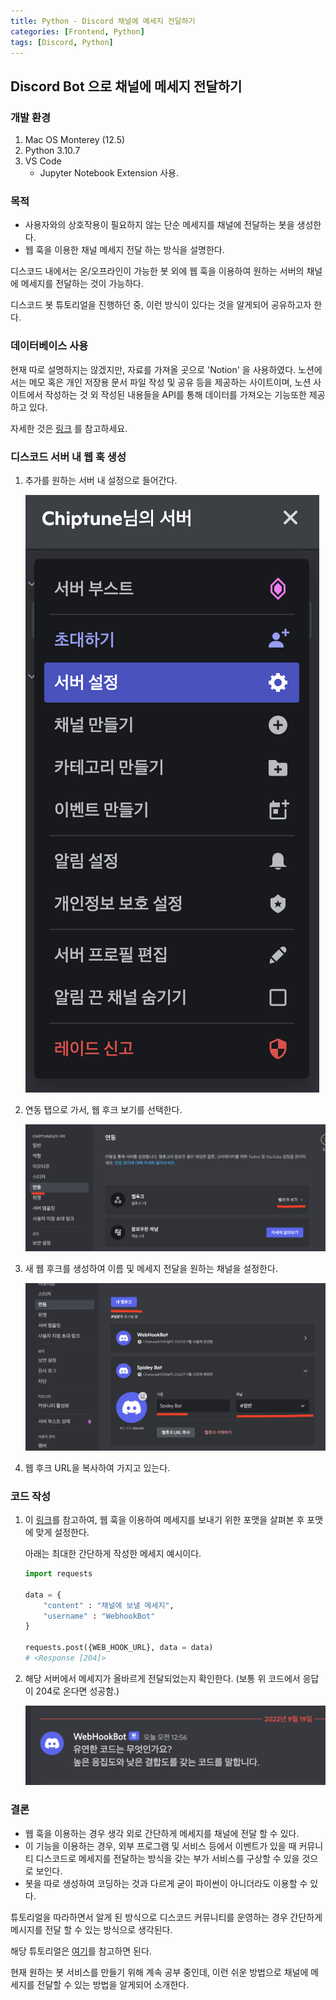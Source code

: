 ```yaml
---
title: Python - Discord 채널에 메세지 전달하기
categories: [Frontend, Python]
tags: [Discord, Python]
---
```



## Discord Bot 으로 채널에 메세지 전달하기

### 개발 환경

1. Mac OS Monterey (12.5)
2. Python 3.10.7
3. VS Code
    - Jupyter Notebook Extension 사용.

### 목적

- 사용자와의 상호작용이 필요하지 않는 단순 메세지를 채널에 전달하는 봇을 생성한다.
- 웹 훅을 이용한 채널 메세지 전달 하는 방식을 설명한다.

디스코드 내에서는 온/오프라인이 가능한 봇 외에 웹 훅을 이용하여 원하는 서버의 채널에 메세지를 전달하는 것이 가능하다.

디스코드 봇 튜토리얼을 진행하던 중, 이런 방식이 있다는 것을 알게되어 공유하고자 한다.

### 데이터베이스 사용

현재 따로 설명하지는 않겠지만, 자료를 가져올 곳으로 'Notion' 을 사용하였다. 노션에서는 메모 혹은 개인 저장용 문서 파일 작성 및 공유 등을 제공하는 사이트이며, 노션 사이트에서 작성하는 것 외 작성된 내용들을 API를 통해 데이터를 가져오는 기능또한 제공하고 있다.

자세한 것은 [링크](https://developers.notion.com/) 를 참고하세요.

### 디스코드 서버 내 웹 훅 생성

1. 추가를 원하는 서버 내 설정으로 들어간다.

    ![이미지](/assets/img/Python/discord2/%EC%8A%A4%ED%81%AC%EB%A6%B0%EC%83%B7%202022-09-19%20%EC%98%A4%EC%A0%84%201.21.36.png)

2. 연동 탭으로 가서, 웹 후크 보기를 선택한다.

    ![이미지](/assets/img/Python/discord2/%EC%8A%A4%ED%81%AC%EB%A6%B0%EC%83%B7%202022-09-19%20%EC%98%A4%EC%A0%84%201.22.13.png)

3. 새 웹 후크를 생성하여 이름 및 메세지 전달을 원하는 채널을 설정한다.

    ![이미지](/assets/img/Python/discord2/%EC%8A%A4%ED%81%AC%EB%A6%B0%EC%83%B7%202022-09-19%20%EC%98%A4%EC%A0%84%201.22.31.png)


4. 웹 후크 URL을 복사하여 가지고 있는다.

### 코드 작성

1. 이 [링크](https://discord.com/developers/docs/resources/webhook)를 참고하여, 웹 훅을 이용하여 메세지를 보내기 위한 포맷을 살펴본 후 포맷에 맞게 설정한다.

    아래는 최대한 간단하게 작성한 메세지 예시이다.

    ```python
    import requests

    data = {
        "content" : "채널에 보낼 메세지",
        "username" : "WebhookBot"
    }

    requests.post({WEB_HOOK_URL}, data = data)
    # <Response [204]>
    ```

2. 해당 서버에서 메세지가 올바르게 전달되었는지 확인한다. (보통 위 코드에서 응답이 204로 온다면 성공함.)

    ![이미지](/assets/img/Python/discord2/%EC%8A%A4%ED%81%AC%EB%A6%B0%EC%83%B7%202022-09-19%20%EC%98%A4%EC%A0%84%201.23.10.png)


### 결론

- 웹 훅을 이용하는 경우 생각 외로 간단하게 메세지를 채널에 전달 할 수 있다.
- 이 기능을 이용하는 경우, 외부 프로그램 및 서비스 등에서 이벤트가 있을 때 커뮤니티 디스코드로 메세지를 전달하는 방식을 갖는 부가 서비스를 구상할 수 있을 것으로 보인다.
- 봇을 따로 생성하여 코딩하는 것과 다르게 굳이 파이썬이 아니더라도 이용할 수 있다.

튜토리얼을 따라하면서 알게 된 방식으로 디스코드 커뮤니티를 운영하는 경우 간단하게 메시지를 전달 할 수 있는 방식으로 생각된다.

해당 튜토리얼은 [여기](https://www.youtube.com/watch?v=n8WzcnZYOIM)를 참고하면 된다.

현재 원하는 봇 서비스를 만들기 위해 계속 공부 중인데, 이런 쉬운 방법으로 채널에 메세지를 전달할 수 있는 방법을 알게되어 소개한다.


    
